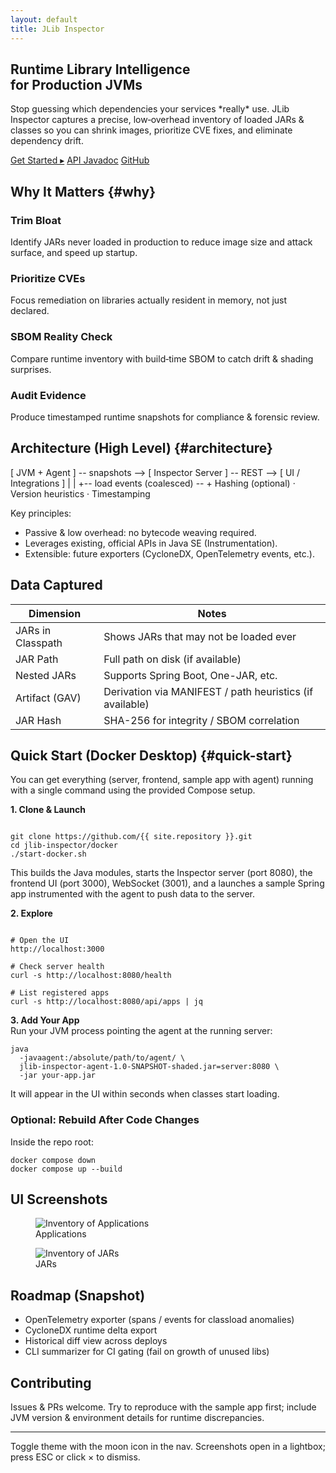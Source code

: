 ```yaml
---
layout: default
title: JLib Inspector
---
```


<section class="hero">
	<h1>Runtime Library Intelligence<br/>for Production JVMs</h1>
	<p class="tagline">Stop guessing which dependencies your services *really* use. JLib Inspector captures a precise, low‑overhead inventory of loaded JARs & classes so you can shrink images, prioritize CVE fixes, and eliminate dependency drift.</p>
	<div class="cta-row">
		<a class="btn accent" href="#quick-start">Get Started ▸</a>
		<a class="btn" href="{{ site.baseurl }}/javadoc/">API Javadoc</a>
		<a class="btn" href="https://github.com/{{ site.repository }}">GitHub</a>
	</div>
</section>

## Why It Matters {#why}

<div class="feature-grid">
	<div class="feature"><h3>Trim Bloat</h3><p>Identify JARs never loaded in production to reduce image size and attack surface, and speed up startup.</p></div>
	<div class="feature"><h3>Prioritize CVEs</h3><p>Focus remediation on libraries actually resident in memory, not just declared.</p></div>
	<div class="feature"><h3>SBOM Reality Check</h3><p>Compare runtime inventory with build‑time SBOM to catch drift & shading surprises.</p></div>
	<div class="feature"><h3>Audit Evidence</h3><p>Produce timestamped runtime snapshots for compliance & forensic review.</p></div>
</div>

## Architecture (High Level) {#architecture}

<div class="diagram">[ JVM + Agent ] -- snapshots --> [ Inspector Server ] -- REST --> [ UI / Integrations ]
			|                              |
			+-- load events (coalesced) -- +
Hashing (optional) · Version heuristics · Timestamping
</div>

Key principles:

- Passive & low overhead: no bytecode weaving required.
- Leverages existing, official APIs in Java SE (Instrumentation).
- Extensible: future exporters (CycloneDX, OpenTelemetry events, etc.).

## Data Captured

| Dimension         | Notes                                                    |
| ----------------- | -------------------------------------------------------- |
| JARs in Classpath | Shows JARs that may not be loaded ever                   |
| JAR Path          | Full path on disk (if available)                         |
| Nested JARs       | Supports Spring Boot, One-JAR, etc.                      |
| Artifact (GAV)    | Derivation via MANIFEST / path heuristics (if available) |
| JAR Hash          | SHA-256 for integrity / SBOM correlation                 |

## Quick Start (Docker Desktop) {#quick-start}

You can get everything (server, frontend, sample app with agent) running with a single command using the provided Compose setup.

<div>
<strong>1. Clone & Launch</strong>
<pre><code>
git clone https://github.com/{{ site.repository }}.git
cd jlib-inspector/docker
./start-docker.sh</code></pre>

This builds the Java modules, starts the Inspector server (port 8080), the frontend UI (port 3000), WebSocket (3001), and a launches a sample Spring app instrumented with the agent to push data to the server.

</div>
<div>

<strong>2. Explore</strong>

<pre><code>
# Open the UI
http://localhost:3000

# Check server health
curl -s http://localhost:8080/health

# List registered apps
curl -s http://localhost:8080/api/apps | jq
</code></pre>

</div>
<div>
<strong>3. Add Your App</strong>
<br/>
Run your JVM process pointing the agent at the running server:
<pre><code>java 
  -javaagent:/absolute/path/to/agent/ \
  jlib-inspector-agent-1.0-SNAPSHOT-shaded.jar=server:8080 \
  -jar your-app.jar</code></pre>
It will appear in the UI within seconds when classes start loading.
</div>

### Optional: Rebuild After Code Changes

Inside the repo root:

```
docker compose down
docker compose up --build
```

## UI Screenshots

<div class="gallery" data-gallery>
	<figure>
		<img src="{{ site.baseurl }}/assets/images/screenshot1.png" alt="Inventory of Applications" data-full="{{ site.baseurl }}/assets/images/screenshot1.png"/>
		<figcaption>Applications</figcaption>
	</figure>
	<figure>
		<img src="{{ site.baseurl }}/assets/images/screenshot2.png" alt="Inventory of JARs" data-full="{{ site.baseurl }}/assets/images/screenshot2.png"/>
		<figcaption>JARs</figcaption>
	</figure>
</div>

## Roadmap (Snapshot)

- OpenTelemetry exporter (spans / events for classload anomalies)
- CycloneDX runtime delta export
- Historical diff view across deploys
- CLI summarizer for CI gating (fail on growth of unused libs)

## Contributing

Issues & PRs welcome. Try to reproduce with the sample app first; include JVM version & environment details for runtime discrepancies.

---

<p class="small">Toggle theme with the moon icon in the nav. Screenshots open in a lightbox; press ESC or click × to dismiss.</p>
